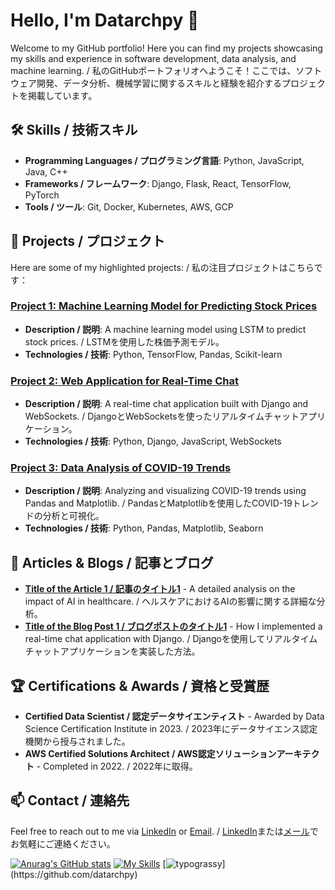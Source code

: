# Hello, I'm Datarchpy 👋 

Welcome to my GitHub portfolio! Here you can find my projects showcasing my skills and experience in software development, data analysis, and machine learning. / 私のGitHubポートフォリオへようこそ！ここでは、ソフトウェア開発、データ分析、機械学習に関するスキルと経験を紹介するプロジェクトを掲載しています。

## 🛠️ Skills / 技術スキル
- **Programming Languages / プログラミング言語**: Python, JavaScript, Java, C++
- **Frameworks / フレームワーク**: Django, Flask, React, TensorFlow, PyTorch
- **Tools / ツール**: Git, Docker, Kubernetes, AWS, GCP

## 🚀 Projects / プロジェクト
Here are some of my highlighted projects: / 私の注目プロジェクトはこちらです：

### [Project 1: Machine Learning Model for Predicting Stock Prices](https://github.com/Datarchpy/project01)
- **Description / 説明**: A machine learning model using LSTM to predict stock prices. / LSTMを使用した株価予測モデル。
- **Technologies / 技術**: Python, TensorFlow, Pandas, Scikit-learn

### [Project 2: Web Application for Real-Time Chat](https://github.com/Datarchpy/project02)
- **Description / 説明**: A real-time chat application built with Django and WebSockets. / DjangoとWebSocketsを使ったリアルタイムチャットアプリケーション。
- **Technologies / 技術**: Python, Django, JavaScript, WebSockets

### [Project 3: Data Analysis of COVID-19 Trends](https://github.com/Datarchpy/project03)
- **Description / 説明**: Analyzing and visualizing COVID-19 trends using Pandas and Matplotlib. / PandasとMatplotlibを使用したCOVID-19トレンドの分析と可視化。
- **Technologies / 技術**: Python, Pandas, Matplotlib, Seaborn

## 📜 Articles & Blogs / 記事とブログ
- **[Title of the Article 1 / 記事のタイトル1](https://example.com/article-1)** - A detailed analysis on the impact of AI in healthcare. / ヘルスケアにおけるAIの影響に関する詳細な分析。
- **[Title of the Blog Post 1 / ブログポストのタイトル1](https://example.com/blog-post-1)** - How I implemented a real-time chat application with Django. / Djangoを使用してリアルタイムチャットアプリケーションを実装した方法。

## 🏆 Certifications & Awards / 資格と受賞歴
- **Certified Data Scientist / 認定データサイエンティスト** - Awarded by Data Science Certification Institute in 2023. / 2023年にデータサイエンス認定機関から授与されました。
- **AWS Certified Solutions Architect / AWS認定ソリューションアーキテクト** - Completed in 2022. / 2022年に取得。


## 📫 Contact / 連絡先
Feel free to reach out to me via [LinkedIn](https://www.linkedin.com/in/your-profile) or [Email](mailto:your-email@example.com). / [LinkedIn](https://www.linkedin.com/in/your-profile)または[メール](mailto:your-email@example.com)でお気軽にご連絡ください。


[![Anurag's GitHub stats](https://github-readme-stats.vercel.app/api?username=datarchpy&show_icons=true&theme=onedark)](https://github.com/anuraghazra/github-readme-stats)
[![My Skills](https://skillicons.dev/icons?i=py,gcp,docker,aws,figma&theme=dark)](https://skillicons.dev)
[![typograssy](https://typograssy.deno.dev/api?text=Hello%20world!)](https://github.com/datarchpy)
